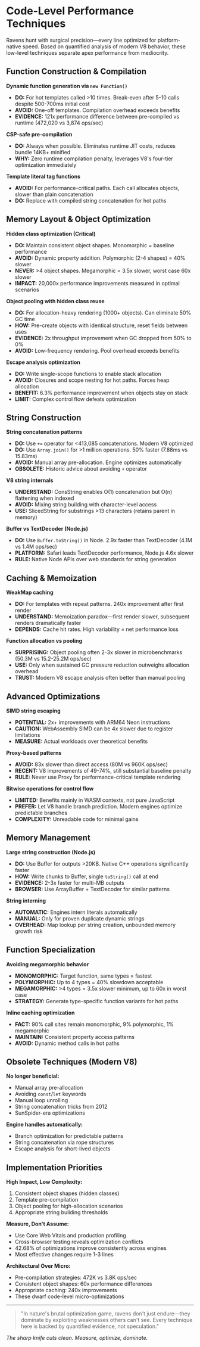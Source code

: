 # Code-Level Performance Techniques

Ravens hunt with surgical precision—every line optimized for platform-native speed. Based on quantified analysis of modern V8 behavior, these low-level techniques separate apex performance from mediocrity.

## Function Construction & Compilation

**Dynamic function generation via `new Function()`**

- **DO:** For hot templates called >10 times. Break-even after 5-10 calls despite 500-700ms initial cost
- **AVOID:** One-off templates. Compilation overhead exceeds benefits
- **EVIDENCE:** 121x performance difference between pre-compiled vs runtime (472,020 vs 3,874 ops/sec)

**CSP-safe pre-compilation**

- **DO:** Always when possible. Eliminates runtime JIT costs, reduces bundle 14KB+ minified
- **WHY:** Zero runtime compilation penalty, leverages V8's four-tier optimization immediately

**Template literal tag functions**

- **AVOID:** For performance-critical paths. Each call allocates objects, slower than plain concatenation
- **DO:** Replace with compiled string concatenation for hot paths

## Memory Layout & Object Optimization

**Hidden class optimization (Critical)**

- **DO:** Maintain consistent object shapes. Monomorphic = baseline performance
- **AVOID:** Dynamic property addition. Polymorphic (2-4 shapes) = 40% slower
- **NEVER:** >4 object shapes. Megamorphic = 3.5x slower, worst case 60x slower
- **IMPACT:** 20,000x performance improvements measured in optimal scenarios

**Object pooling with hidden class reuse**

- **DO:** For allocation-heavy rendering (1000+ objects). Can eliminate 50% GC time
- **HOW:** Pre-create objects with identical structure, reset fields between uses
- **EVIDENCE:** 2x throughput improvement when GC dropped from 50% to 0%
- **AVOID:** Low-frequency rendering. Pool overhead exceeds benefits

**Escape analysis optimization**

- **DO:** Write single-scope functions to enable stack allocation
- **AVOID:** Closures and scope nesting for hot paths. Forces heap allocation
- **BENEFIT:** 6.3% performance improvement when objects stay on stack
- **LIMIT:** Complex control flow defeats optimization

## String Construction

**String concatenation patterns**

- **DO:** Use `+=` operator for <413,085 concatenations. Modern V8 optimized
- **DO:** Use `Array.join()` for >1 million operations. 50% faster (7.88ms vs 15.83ms)
- **AVOID:** Manual array pre-allocation. Engine optimizes automatically
- **OBSOLETE:** Historic advice about avoiding `+` operator

**V8 string internals**

- **UNDERSTAND:** ConsString enables O(1) concatenation but O(n) flattening when indexed
- **AVOID:** Mixing string building with character-level access
- **USE:** SlicedString for substrings >13 characters (retains parent in memory)

**Buffer vs TextDecoder (Node.js)**

- **DO:** Use `Buffer.toString()` in Node. 2.9x faster than TextDecoder (4.1M vs 1.4M ops/sec)
- **PLATFORM:** Safari leads TextDecoder performance, Node.js 4.6x slower
- **RULE:** Native Node APIs over web standards for string generation

## Caching & Memoization

**WeakMap caching**

- **DO:** For templates with repeat patterns. 240x improvement after first render
- **UNDERSTAND:** Memoization paradox—first render slower, subsequent renders dramatically faster
- **DEPENDS:** Cache hit rates. High variability = net performance loss

**Function allocation vs pooling**

- **SURPRISING:** Object pooling often 2-3x slower in microbenchmarks (50.3M vs 15.2-25.2M ops/sec)
- **USE:** Only when sustained GC pressure reduction outweighs allocation overhead
- **TRUST:** Modern V8 escape analysis often better than manual pooling

## Advanced Optimizations

**SIMD string escaping**

- **POTENTIAL:** 2x+ improvements with ARM64 Neon instructions
- **CAUTION:** WebAssembly SIMD can be 4x slower due to register limitations
- **MEASURE:** Actual workloads over theoretical benefits

**Proxy-based patterns**

- **AVOID:** 83x slower than direct access (80M vs 960K ops/sec)
- **RECENT:** V8 improvements of 49-74%, still substantial baseline penalty
- **RULE:** Never use Proxy for performance-critical template rendering

**Bitwise operations for control flow**

- **LIMITED:** Benefits mainly in WASM contexts, not pure JavaScript
- **PREFER:** Let V8 handle branch prediction. Modern engines optimize predictable branches
- **COMPLEXITY:** Unreadable code for minimal gains

## Memory Management

**Large string construction (Node.js)**

- **DO:** Use Buffer for outputs >20KB. Native C++ operations significantly faster
- **HOW:** Write chunks to Buffer, single `toString()` call at end
- **EVIDENCE:** 2-3x faster for multi-MB outputs
- **BROWSER:** Use ArrayBuffer + TextDecoder for similar patterns

**String interning**

- **AUTOMATIC:** Engines intern literals automatically
- **MANUAL:** Only for proven duplicate dynamic strings
- **OVERHEAD:** Map lookup per string creation, unbounded memory growth risk

## Function Specialization

**Avoiding megamorphic behavior**

- **MONOMORPHIC:** Target function, same types = fastest
- **POLYMORPHIC:** Up to 4 types = 40% slowdown acceptable
- **MEGAMORPHIC:** >4 types = 3.5x slower minimum, up to 60x in worst case
- **STRATEGY:** Generate type-specific function variants for hot paths

**Inline caching optimization**

- **FACT:** 90% call sites remain monomorphic, 9% polymorphic, 1% megamorphic
- **MAINTAIN:** Consistent property access patterns
- **AVOID:** Dynamic method calls in hot paths

## Obsolete Techniques (Modern V8)

**No longer beneficial:**

- Manual array pre-allocation
- Avoiding `const`/`let` keywords
- Manual loop unrolling
- String concatenation tricks from 2012
- SunSpider-era optimizations

**Engine handles automatically:**

- Branch optimization for predictable patterns
- String concatenation via rope structures
- Escape analysis for short-lived objects

## Implementation Priorities

**High Impact, Low Complexity:**

1. Consistent object shapes (hidden classes)
2. Template pre-compilation
3. Object pooling for high-allocation scenarios
4. Appropriate string building thresholds

**Measure, Don't Assume:**

- Use Core Web Vitals and production profiling
- Cross-browser testing reveals optimization conflicts
- 42.68% of optimizations improve consistently across engines
- Most effective changes require 1-3 lines

**Architectural Over Micro:**

- Pre-compilation strategies: 472K vs 3.8K ops/sec
- Consistent object shapes: 60x performance differences
- Appropriate caching: 240x improvements
- These dwarf code-level micro-optimizations

---

> "In nature's brutal optimization game, ravens don't just endure—they dominate by exploiting weaknesses others can't see. Every technique here is backed by quantified evidence, not speculation."

_The sharp knife cuts clean. Measure, optimize, dominate._
